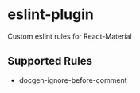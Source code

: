 # eslint-plugin

Custom eslint rules for React-Material

## Supported Rules

* docgen-ignore-before-comment
